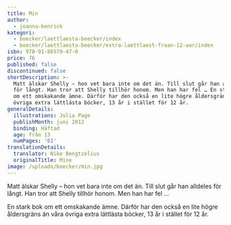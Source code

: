 ```yaml
---
title: Min
author:
  - joanna-kenrick
kategori:
  - boecker/laettlaesta-boecker/index
  - boecker/laettlaesta-boecker/extra-laettlaest-fraan-12-aar/index
isbn: 978-91-86579-47-0
price: 76
published: false
discontinued: false
shortDescription: >-
  Matt älskar Shelly – hon vet bara inte om det än. Till slut går han alldeles
  för långt. Han tror att Shelly tillhör honom. Men han har fel … En stark bok
  om ett omskakande ämne. Därför har den också en lite högre åldersgräns än våra
  övriga extra lättlästa böcker, 13 år i stället för 12 år.
generalDetails:
  illustrations: Julia Page
  publishMonth: juni 2012
  binding: Häftad
  age: från 13
  numPages: '61'
translationDetails:
  translator: Nike Bengtzelius
  originalTitle: Mine
image: /uploads/boecker/min.jpg
---
```

Matt älskar Shelly – hon vet bara inte om det än. Till slut går han alldeles för långt. Han tror att Shelly tillhör honom. Men han har fel …

En stark bok om ett omskakande ämne. Därför har den också en lite högre åldersgräns än våra övriga extra lättlästa böcker, 13 år i stället för 12 år.
